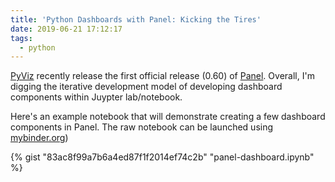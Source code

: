 ```yaml
---
title: 'Python Dashboards with Panel: Kicking the Tires'
date: 2019-06-21 17:12:17
tags:
  - python
---
```


[PyViz](https://pyviz.org/) recently release the first official release (0.60) of [Panel](https://panel.pyviz.org/). Overall, I'm digging the iterative development model of developing dashboard components within Juypter lab/notebook.

Here's an example notebook that will demonstrate creating a few dashboard components in Panel. The raw notebook can be launched using [mybinder.org](https://mybinder.org/v2/gist/mpkocher/83ac8f99a7b6a4ed87f1f2014ef74c2b/master?filepath=panel-dashboard.ipynb))


{% gist "83ac8f99a7b6a4ed87f1f2014ef74c2b" "panel-dashboard.ipynb" %}


